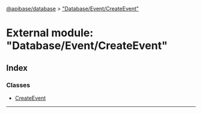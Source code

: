 [@apibase/database](../README.md) > ["Database/Event/CreateEvent"](../modules/_database_event_createevent_.md)

# External module: "Database/Event/CreateEvent"

## Index

### Classes

* [CreateEvent](../classes/_database_event_createevent_.createevent.md)

---

